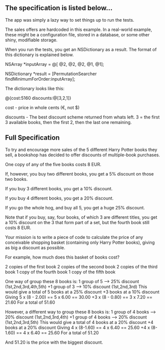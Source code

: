 The specification is listed below...
------------------------------------

The app was simply a lazy way to set things up to run the tests.

The sales offers are hardcoded in this example.  In a real-world example, these might be a configuration file, stored in a database, or some other shiny, modifiable storage.

When you run the tests, you get an NSDictionary as a result.  The format of this dictionary is explained below.

NSArray *inputArray = @[ @2, @2, @2, @1, @1];

NSDictionary *result = [PermutationSearcher findMinimumForOrder:inputArray];


The dictionary looks like this:

@{cost:5160 discounts:@[3,2,1]}

cost - price in whole cents (€, not $)

discounts - The best discount scheme returned from whats left.  3 = the first 3 available books, then the first 2, then the last one remaining.



Full Specification
------------------------------------

To try and encourage more sales of the 5 different Harry
Potter books they sell, a bookshop has decided to offer
discounts of multiple-book purchases.

One copy of any of the five books costs 8 EUR.

If, however, you buy two different books, you get a 5%
discount on those two books.

If you buy 3 different books, you get a 10% discount.

If you buy 4 different books, you get a 20% discount.

If you go the whole hog, and buy all 5, you get a huge 25%
discount.

Note that if you buy, say, four books, of which 3 are
different titles, you get a 10% discount on the 3 that
form part of a set, but the fourth book still costs 8 EUR.

Your mission is to write a piece of code to calculate the
price of any conceivable shopping basket (containing only
Harry Potter books), giving as big a discount as possible.

For example, how much does this basket of books cost?

2 copies of the first book
2 copies of the second book
2 copies of the third book
1 copy of the fourth book
1 copy of the fifth book

One way of group these 8 books is:
1 group of 5 --> 25% discount (1st,2nd,3rd,4th,5th)
+1 group of 3 --> 10% discount (1st,2nd,3rd)
This would give a total of
5 books at a 25% discount
+3 books at a 10% discount
Giving
5 x (8 - 2.00) == 5 x 6.00 == 30.00
+3 x (8 - 0.80) == 3 x 7.20 == 21.60
For a total of 51.60

However, a different way to group these 8 books is:
1 group of 4 books --> 20% discount  (1st,2nd,3rd,4th)
+1 group of 4 books --> 20% discount  (1st,2nd,3rd,5th)
This would give a total of
4 books at a 20% discount
+4 books at a 20% discount
Giving
4 x (8-1.60) == 4 x 6.40 == 25.60
+4 x (8-1.60) == 4 x 6.40 == 25.60
For a total of 51.20

And 51.20 is the price with the biggest discount.

